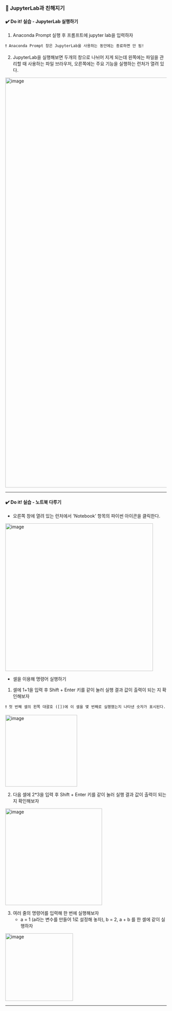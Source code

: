 ### 📌 JupyterLab과 친해지기

#### ✔️ Do it! 실습 - JupyterLab 실행하기

1. Anaconda Prompt 실행 후 프롬프트에 jupyter lab을 입력하자

```
❗ Anaconda Prompt 창은 JupyterLab을 사용하는 동안에는 종료하면 안 됨!
```

2. JupyterLab을 실행해보면 두개의 창으로 나뉘어 지게 되는데 왼쪽에는 파일을 관리할 때 사용하는 파일 브라우저, 오른쪽에는 주요 기능을 실행하는 런처가 열려 있다.


<img width="1280" alt="image" src="https://github.com/sm9199/Python_Data_Analysis_Study/assets/128019851/e78d03a5-b993-4304-abac-413b18c6fa04">

--------------------------------

#### ✔️ Do it! 실습 - 노트북 다루기


- 오른쪽 창에 열려 있는 런처에서 'Notebook' 항목의 파이썬 아이콘을 클릭한다.

<img width="461" alt="image" src="https://github.com/sm9199/Python_Data_Analysis_Study/assets/128019851/17b64534-9924-429c-8817-c145cfcfb38c">

- 셀을 이용해 명령어 실행하기

1. 셀에 1+1을 입력 후 Shift + Enter 키를 같이 눌러 실행 결과 값이 출력이 되는 지 확인해보자

```
❗ 첫 번째 셀의 왼쪽 대괄호 ([])에 이 셀을 몇 번째로 실행했는지 나타낸 숫자가 표시된다. 
```

<img width="224" alt="image" src="https://github.com/sm9199/Python_Data_Analysis_Study/assets/128019851/712d32af-8be0-42cb-9791-2f71efc2626b">

2.  다음 셀에 2*3을 입력 후 Shift + Enter 키를 같이 눌러 실행 결과 값이 출력이 되는 지 확인해보자

<img width="302" alt="image" src="https://github.com/sm9199/Python_Data_Analysis_Study/assets/128019851/5b33e26c-95c1-4e06-9654-022d76261038">

3. 여러 줄의 명령어를 입력해 한 번에 실행해보자
   - a = 1 (a라는 변수를 만들어 1로 설정해 놓자), b = 2, a + b 를 한 셀에 같이 실행하자

<img width="211" alt="image" src="https://github.com/sm9199/Python_Data_Analysis_Study/assets/128019851/17800cc8-86aa-4834-a0ee-c8dc4991eac7">

--------------------------------------------------

